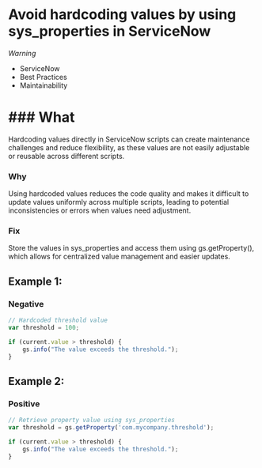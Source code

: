 <!-- #title -->
# Avoid hardcoding values by using sys_properties in ServiceNow

<!-- #severity -->
*Warning*

<!-- #categories -->
- ServiceNow
- Best Practices
- Maintainability

<!-- #description -->
# ### What
Hardcoding values directly in ServiceNow scripts can create maintenance challenges and reduce flexibility, as these values are not easily adjustable or reusable across different scripts.

### Why
Using hardcoded values reduces the code quality and makes it difficult to update values uniformly across multiple scripts, leading to potential inconsistencies or errors when values need adjustment.

### Fix
Store the values in sys_properties and access them using gs.getProperty(), which allows for centralized value management and easier updates.


<!-- #examples -->

## Example 1:

<!-- #example-->

### Negative

<!-- #example_negative_code-->

```js
// Hardcoded threshold value
var threshold = 100;

if (current.value > threshold) {
    gs.info("The value exceeds the threshold.");
}
```

## Example 2:

<!-- #example-->

### Positive

<!-- #example_positive_code-->

```js
// Retrieve property value using sys_properties
var threshold = gs.getProperty('com.mycompany.threshold');

if (current.value > threshold) {
    gs.info("The value exceeds the threshold.");
}
```
